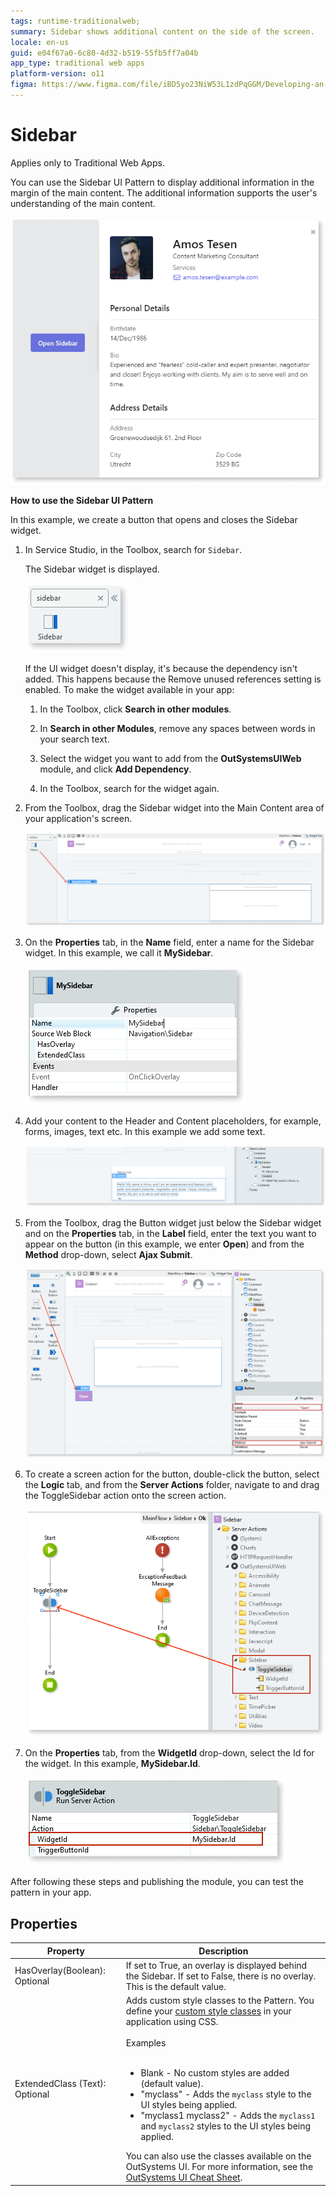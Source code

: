 ```yaml
---
tags: runtime-traditionalweb; 
summary: Sidebar shows additional content on the side of the screen.
locale: en-us
guid: e04f67a0-6c80-4d32-b519-55fb5ff7a04b
app_type: traditional web apps
platform-version: o11
figma: https://www.figma.com/file/iBD5yo23NiW53L1zdPqGGM/Developing-an-Application?type=design&node-id=238%3A46&mode=design&t=u4ANW5BJS7Flsdmg-1
---
```


# Sidebar

<div class="info" markdown="1">

Applies only to Traditional Web Apps.

</div>

You can use the Sidebar UI Pattern to display additional information in the margin of the main content. The additional information supports the user's understanding of the main content.

![](<images/sidebar-4.png>)

**How to use the Sidebar UI Pattern**

In this example, we create a button that opens and closes the Sidebar widget.

1. In Service Studio, in the Toolbox, search for `Sidebar`. 

    The Sidebar widget is displayed.

    ![](<images/sidebar-5-ss.png>)

    If the UI widget doesn't display, it's because the dependency isn't added. This happens because the Remove unused references setting is enabled. To make the widget available in your app:

    1. In the Toolbox, click **Search in other modules**.

    1. In **Search in other Modules**, remove any spaces between words in your search text.
    
    1. Select the widget you want to add from the **OutSystemsUIWeb** module, and click **Add Dependency**. 
    
    1. In the Toolbox, search for the widget again.

1. From the Toolbox, drag the Sidebar widget into the Main Content area of your application's screen.

    ![](<images/sidebar-6-ss.png>)

1. On the **Properties** tab, in the **Name** field, enter a name for the Sidebar widget. In this example, we call it **MySidebar**.

    ![](<images/sidebar-9-ss.png>)

1. Add your content to the Header and Content placeholders, for example, forms, images, text etc. In this example we add some text. 
   
    ![](<images/sidebar-8-ss.png>)

1. From the Toolbox, drag the Button widget just below the Sidebar widget and on the **Properties** tab, in the **Label** field, enter the text you want to appear on the button (in this example, we enter **Open**) and from the **Method** drop-down, select **Ajax Submit**.

    ![](<images/sidebar-7-ss.png>)

1. To create a screen action for the button, double-click the button, select the **Logic** tab, and from the **Server Actions** folder, navigate to and drag the ToggleSidebar action onto the screen action.

    ![](<images/sidebar-10-ss.png>)

1. On the **Properties** tab, from the **WidgetId** drop-down, select the Id for the widget. In this example, **MySidebar.Id**.

    ![](<images/sidebar-11-ss.png>)

After following these steps and publishing the module, you can test the pattern in your app. 

## Properties

| **Property**                   | **Description**                                                                                                                                                                                                                                                                                                                                                                                                                                                                                                                                                                                                                    |
|--------------------------------|------------------------------------------------------------------------------------------------------------------------------------------------------------------------------------------------------------------------------------------------------------------------------------------------------------------------------------------------------------------------------------------------------------------------------------------------------------------------------------------------------------------------------------------------------------------------------------------------------------------------------------|
| HasOverlay(Boolean): Optional  | If set to True, an overlay is displayed behind the Sidebar. If set to False, there is no overlay. This is the default value.                                                                                                                                                                                                                                                                                                                                                                                                                                                                                                       |
| ExtendedClass (Text): Optional | Adds custom style classes to the Pattern. You define your [custom style classes](../../../look-feel/css.md) in your application using CSS.<br/><br/>Examples<br/><br/> <ul><li>Blank - No custom styles are added (default value).</li><li>"myclass" - Adds the ``myclass`` style to the UI styles being applied.</li><li>"myclass1 myclass2" - Adds the ``myclass1`` and ``myclass2`` styles to the UI styles being applied.</li></ul>You can also use the classes available on the OutSystems UI. For more information, see the [OutSystems UI Cheat Sheet](https://outsystemsui.outsystems.com/OutSystemsUIWebsite/CheatSheet). |
